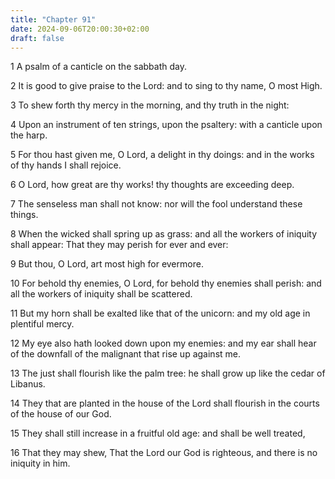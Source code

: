 ```yaml
---
title: "Chapter 91"
date: 2024-09-06T20:00:30+02:00
draft: false
---
```



1 A psalm of a canticle on the sabbath day.

2 It is good to give praise to the Lord: and to sing to thy name, O most High.

3 To shew forth thy mercy in the morning, and thy truth in the night:

4 Upon an instrument of ten strings, upon the psaltery: with a canticle upon the harp.

5 For thou hast given me, O Lord, a delight in thy doings: and in the works of thy hands I shall rejoice.

6 O Lord, how great are thy works! thy thoughts are exceeding deep.

7 The senseless man shall not know: nor will the fool understand these things.

8 When the wicked shall spring up as grass: and all the workers of iniquity shall appear: That they may perish for ever and ever:

9 But thou, O Lord, art most high for evermore.

10 For behold thy enemies, O Lord, for behold thy enemies shall perish: and all the workers of iniquity shall be scattered.

11 But my horn shall be exalted like that of the unicorn: and my old age in plentiful mercy.

12 My eye also hath looked down upon my enemies: and my ear shall hear of the downfall of the malignant that rise up against me.

13 The just shall flourish like the palm tree: he shall grow up like the cedar of Libanus.

14 They that are planted in the house of the Lord shall flourish in the courts of the house of our God.

15 They shall still increase in a fruitful old age: and shall be well treated,

16 That they may shew, That the Lord our God is righteous, and there is no iniquity in him.


